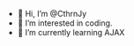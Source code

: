 - 👋 Hi, I’m @CthrnJy
- 👀 I’m interested in coding.
- 🌱 I’m currently learning AJAX

<!---
CthrnJy/CthrnJy is a ✨ special ✨ repository because its `README.md` (this file) appears on your GitHub profile.
You can click the Preview link to take a look at your changes.
--->
